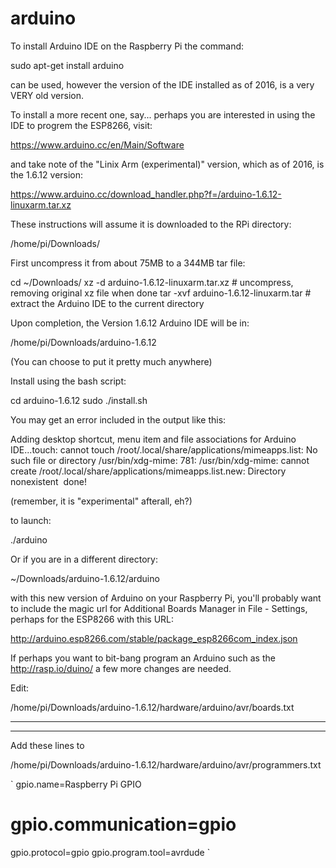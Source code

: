 # arduino

To install Arduino IDE on the Raspberry Pi the command:

sudo apt-get install arduino

can be used, however the version of the IDE installed as of 2016, is a very VERY old version.

To install a more recent one, say... perhaps you are interested in using the IDE to progrem the ESP8266, visit:

https://www.arduino.cc/en/Main/Software

and take note of the "Linix Arm (experimental)" version, which as of 2016, is the 1.6.12 version:

https://www.arduino.cc/download_handler.php?f=/arduino-1.6.12-linuxarm.tar.xz

These instructions will assume it is downloaded to the RPi directory:

/home/pi/Downloads/

First uncompress it from about 75MB to a 344MB tar file:

cd ~/Downloads/
xz -d arduino-1.6.12-linuxarm.tar.xz  # uncompress, removing original xz file when done
tar -xvf arduino-1.6.12-linuxarm.tar  # extract the Arduino IDE to the current directory

Upon completion, the Version 1.6.12 Arduino IDE will be in:

/home/pi/Downloads/arduino-1.6.12

(You can choose to put it pretty much anywhere)

Install using the bash script:

cd arduino-1.6.12
sudo ./install.sh 

You may get an error included in the output like this:

Adding desktop shortcut, menu item and file associations for Arduino IDE...touch: cannot touch /root/.local/share/applications/mimeapps.list: No such file or directory
/usr/bin/xdg-mime: 781: /usr/bin/xdg-mime: cannot create /root/.local/share/applications/mimeapps.list.new: Directory nonexistent 
done!

(remember, it is "experimental" afterall, eh?)

to launch:

./arduino

Or if you are in a different directory:

~/Downloads/arduino-1.6.12/arduino

with this new version of Arduino on your Raspberry Pi, you'll probably want to include the magic url for Additional Boards Manager in File - Settings, perhaps for the ESP8266 with this URL:

http://arduino.esp8266.com/stable/package_esp8266com_index.json


If perhaps you want to bit-bang program an Arduino such as the http://rasp.io/duino/ a few more changes are needed.

Edit:

/home/pi/Downloads/arduino-1.6.12/hardware/arduino/avr/boards.txt

---

---

Add these lines to

/home/pi/Downloads/arduino-1.6.12/hardware/arduino/avr/programmers.txt

`
gpio.name=Raspberry Pi GPIO
# gpio.communication=gpio
gpio.protocol=gpio
gpio.program.tool=avrdude
`

